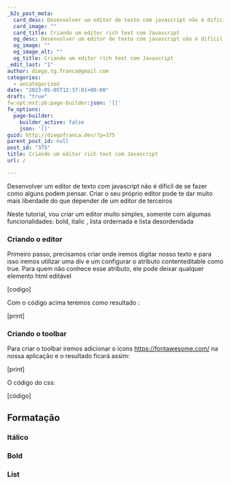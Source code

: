 ```yaml
---
_b2s_post_meta:
  card_desc: Desenvolver um editor de texto com javascript não é dificil de se fazer como alguns podem pensar. Criar o seu próprio editor pode te dar muito mais liberdade
  card_image: ""
  card_title: Criando um editor rich text com Javascript
  og_desc: Desenvolver um editor de texto com javascript não é dificil de se fazer como alguns podem pensar. Criar o seu próprio editor pode te dar muito mais liberdade
  og_image: ""
  og_image_alt: ""
  og_title: Criando um editor rich text com Javascript
_edit_last: "1"
author: diego.tg.franca@gmail.com
categories:
  - uncategorized
date: "2023-05-05T12:37:01+00:00"
draft: "true"
fw:opt:ext:pb:page-builder:json: '[]'
fw_options:
  page-builder:
    builder_active: false
    json: '[]'
guid: http://diegofranca.dev/?p=375
parent_post_id: null
post_id: "375"
title: Criando um editor rich text com Javascript
url: /

---
```

Desenvolver um editor de texto com javascript não é dificil de se fazer como alguns podem pensar. Criar o seu próprio editor pode te dar muito mais liberdade do que depender de um editor de terceiros

Neste tutorial, vou criar um editor muito simples, somente com algumas funcionalidades: bold, italic , lista ordernada e lista desordendada

### Criando o editor

Primeiro passo, precisamos criar onde iremos digitar nosso texto e para isso iremos utilizar uma div e um configurar o atributo contenteditable como true. Para quem não conhece esse atributo, ele pode deixar qualquer elemento html editável

\[codigo\]

Com o código acima teremos como resultado :

\[print\]

### Criando o toolbar

Para criar o toolbar iremos adicionar o icons https://fontawesome.com/ na nossa aplicação e o resultado ficará assim:

\[print\]

O código do css:

\[código\]

## Formatação

### Itálico

### Bold

### List
